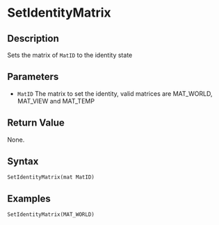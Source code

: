 # SetIdentityMatrix

## Description
Sets the matrix of `MatID` to the identity state

## Parameters
- `MatID`
The matrix to set the identity, valid matrices are MAT_WORLD, MAT_VIEW and MAT_TEMP

## Return Value
None.

## Syntax
```
SetIdentityMatrix(mat MatID)
```

## Examples
```
SetIdentityMatrix(MAT_WORLD)
```